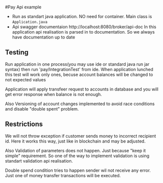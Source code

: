 #Pay Api example

* Run as standart java application. NO need for container. Main class is `Application.java`
* Api swagger documentaion http://localhost:8080/broker/api-doc
In this application api realisation is parsed in to documentation. So we always have documentation up to date



## Testing
Run application in one process(you may use ide or standard java run jar syntax) then run 'pay/IntegrationTest' from ide.
When application lunched this test will work only ones, becuse account balances will be changed to not expected values

Application will apply transfeer request to accounts in database and you will get error response when balance is not enough.

Also Versioning of account changes implemented to avoid race conditions and disable "double spent" problem.

## Restrictions
We will not throw exception if customer sends money to incorrect recipient id. Here it works this way, just like in blockchain and may be adjusted.

Also Validation of parameters does not happen. Just because "keep it simple" requirement. So one of the way to implement validation is using standart validation api realisation.

Double spend condition tries to happen sender wil not receive any error. Just one of money transfer transactions will be executed.
